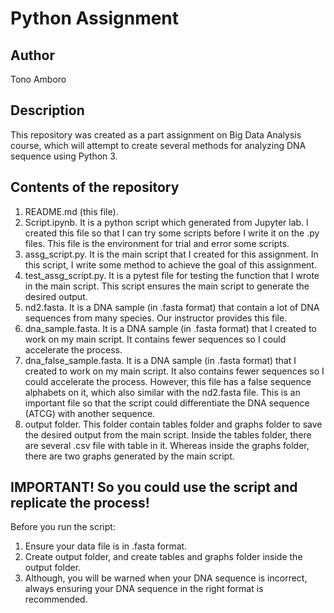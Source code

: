 # Python Assignment
## Author
Tono Amboro

## Description
This repository was created as a part assignment on Big Data Analysis course, which will attempt to create several methods for analyzing DNA sequence using Python 3.  

## Contents of the repository
1. README.md (this file).
2. Script.ipynb. It is a python script which generated from Jupyter lab. I created this file so that I can try some scripts before I write it on the .py files. This file is the environment for trial and error some scripts. 
3. assg_script.py. It is the main script that I created for this assignment. In this script, I write some method to achieve the goal of this assignment. 
4. test_assg_script.py. It is a pytest file for testing the function that I wrote in the main script. This script ensures the main script to generate the desired output. 
5. nd2.fasta. It is a DNA sample (in .fasta format) that contain a lot of DNA sequences from many species. Our instructor provides this file. 
6. dna_sample.fasta. It is a DNA sample (in .fasta format) that I created to work on my main script. It contains fewer sequences so I could accelerate the process. 
7. dna_false_sample.fasta. It is a DNA sample (in .fasta format) that I created to work on my main script. It also contains fewer sequences so I could accelerate the process. However, this file has a false sequence alphabets on it, which also similar with the nd2.fasta file. This is an important file so that the script could differentiate the DNA sequence (ATCG) with another sequence.
8. output folder. This folder contain tables folder and graphs folder to save the desired output from the main script. Inside the tables folder, there are several .csv file with table in it. Whereas inside the graphs folder, there are two graphs generated by the main script.

## IMPORTANT! So you could use the script and replicate the process!
Before you run the script:
1. Ensure your data file is in .fasta format.
2. Create output folder, and create tables and graphs folder inside the output folder.
3. Although, you will be warned when your DNA sequence is incorrect, always ensuring your DNA sequence in the right format is recommended.
